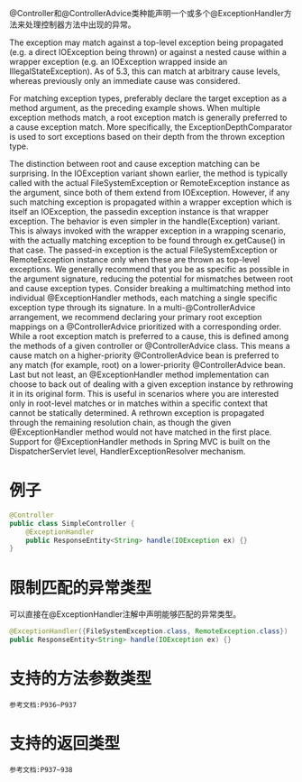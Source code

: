 

@Controller和@ControllerAdvice类种能声明一个或多个@ExceptionHandler方法来处理控制器方法中出现的异常。

The exception may match against a top-level exception being propagated (e.g. a direct IOException being thrown) or against a nested cause within a wrapper exception (e.g. an IOException wrapped inside an IllegalStateException). As of 5.3, this can match at arbitrary cause levels, whereas previously only an immediate cause was considered.

For matching exception types, preferably declare the target exception as a method argument, as the preceding example shows. When multiple exception methods match, a root exception match is generally preferred to a cause exception match. More specifically, the ExceptionDepthComparator is used to sort exceptions based on their depth from the thrown exception type.

The distinction between root and cause exception matching can be surprising. 
In the IOException variant shown earlier, the method is typically called with the actual FileSystemException or RemoteException instance as the argument, since both of them extend from IOException. However, if any such matching exception is propagated within a wrapper exception which is itself an IOException, the passedin exception instance is that wrapper exception. 
The behavior is even simpler in the handle(Exception) variant. This is always invoked with the wrapper exception in a wrapping scenario, with the actually matching exception to be found through ex.getCause() in that case. The passed-in exception is the actual FileSystemException or RemoteException instance only when these are thrown as top-level exceptions. 
We generally recommend that you be as specific as possible in the argument signature, reducing the potential for mismatches between root and cause exception types. Consider breaking a multimatching method into individual @ExceptionHandler methods, each matching a single specific exception type through its signature.
In a multi-@ControllerAdvice arrangement, we recommend declaring your primary root exception mappings on a @ControllerAdvice prioritized with a corresponding order. While a root exception match is preferred to a cause, this is defined among the methods of a given controller or @ControllerAdvice class. This means a cause match on a higher-priority @ControllerAdvice bean is preferred to any match (for example, root) on a lower-priority @ControllerAdvice bean. 
Last but not least, an @ExceptionHandler method implementation can choose to back out of dealing with a given exception instance by rethrowing it in its original form. This is useful in scenarios where you are interested only in root-level matches or in matches within a specific context that cannot be statically determined. A rethrown exception is propagated through the remaining resolution chain, as though the given @ExceptionHandler method would not have matched in the first place. Support for @ExceptionHandler methods in Spring MVC is built on the DispatcherServlet level, HandlerExceptionResolver mechanism.



# 例子

```java
@Controller 
public class SimpleController {  
	@ExceptionHandler   
	public ResponseEntity<String> handle(IOException ex) {}
}
```

# 限制匹配的异常类型

可以直接在@ExceptionHandler注解中声明能够匹配的异常类型。
```java
@ExceptionHandler({FileSystemException.class, RemoteException.class}) 
public ResponseEntity<String> handle(IOException ex) {}
```

# 支持的方法参数类型

	参考文档:P936~P937

# 支持的返回类型

	参考文档:P937~938


